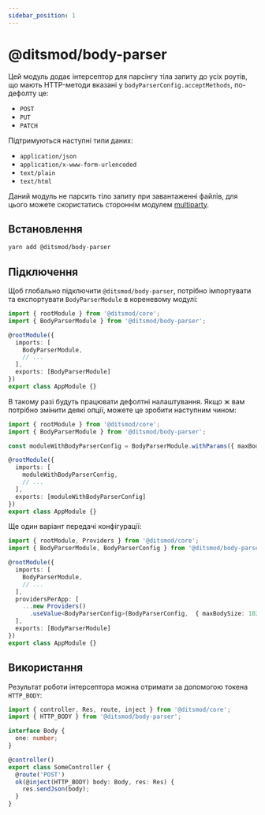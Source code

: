 ```yaml
---
sidebar_position: 1
---
```


# @ditsmod/body-parser

Цей модуль додає інтерсептор для парсінгу тіла запиту до усіх роутів, що мають HTTP-методи вказані у `bodyParserConfig.acceptMethods`, по-дефолту це:

- `POST`
- `PUT`
- `PATCH`

Підтримуються наступні типи даних:

- `application/json`
- `application/x-www-form-urlencoded`
- `text/plain`
- `text/html`

Даний модуль не парсить тіло запиту при завантаженні файлів, для цього можете скористатись стороннім модулем [multiparty][2].

## Встановлення

```bash
yarn add @ditsmod/body-parser
```

## Підключення

Щоб глобально підключити `@ditsmod/body-parser`, потрібно імпортувати та експортувати `BodyParserModule` в кореневому модулі:

```ts
import { rootModule } from '@ditsmod/core';
import { BodyParserModule } from '@ditsmod/body-parser';

@rootModule({
  imports: [
    BodyParserModule,
    // ...
  ],
  exports: [BodyParserModule]
})
export class AppModule {}
```

В такому разі будуть працювати дефолтні налаштування. Якщо ж вам потрібно змінити деякі опції, можете це зробити наступним чином:

```ts {4}
import { rootModule } from '@ditsmod/core';
import { BodyParserModule } from '@ditsmod/body-parser';

const moduleWithBodyParserConfig = BodyParserModule.withParams({ maxBodySize: 1024 * 1024 });

@rootModule({
  imports: [
    moduleWithBodyParserConfig,
    // ...
  ],
  exports: [moduleWithBodyParserConfig]
})
export class AppModule {}
```

Ще один варіант передачі конфігурації:

```ts
import { rootModule, Providers } from '@ditsmod/core';
import { BodyParserModule, BodyParserConfig } from '@ditsmod/body-parser';

@rootModule({
  imports: [
    BodyParserModule,
    // ...
  ],
  providersPerApp: [
    ...new Providers()
      .useValue<BodyParserConfig>(BodyParserConfig,  { maxBodySize: 1024*1024 })
  ],
  exports: [BodyParserModule]
})
export class AppModule {}
```

## Використання

Результат роботи інтерсептора можна отримати за допомогою токена `HTTP_BODY`:

```ts {11}
import { controller, Res, route, inject } from '@ditsmod/core';
import { HTTP_BODY } from '@ditsmod/body-parser';

interface Body {
  one: number;
}

@controller()
export class SomeController {
  @route('POST')
  ok(@inject(HTTP_BODY) body: Body, res: Res) {
    res.sendJson(body);
  }
}
```



[1]: https://github.com/ditsmod/ditsmod/tree/main/examples/06-body-parser
[2]: https://www.npmjs.com/package/@ts-stack/multiparty
